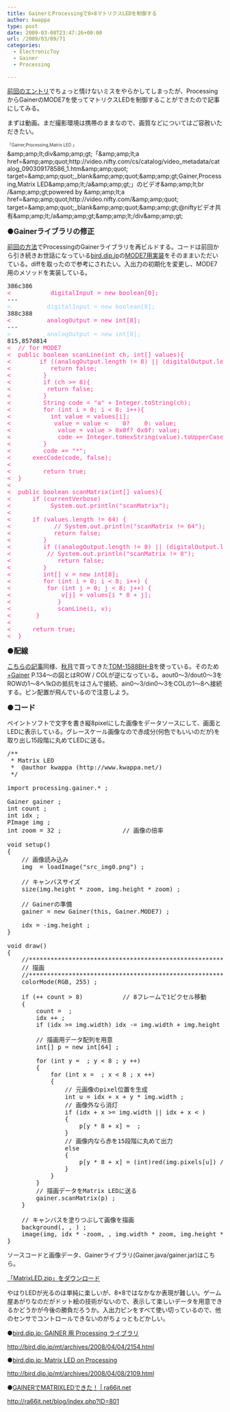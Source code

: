 ```yaml
---
title: GainerとProcessingで8×8マトリクスLEDを制御する
author: kwappa
type: post
date: 2009-03-08T23:47:26+00:00
url: /2009/03/09/71
categories:
  - ElectronicToy
  - Gainer
  - Processing

---
```

[前回のエントリ][1]でちょっと情けないミスをやらかしてしまったが、ProcessingからGainerのMODE7を使ってマトリクスLEDを制御することができたので記事にしてみる。

まずは動画。まだ撮影環境は携帯のままなので、画質などについてはご容赦いただきたい。

<div style="margin: 0pt 0pt 3px; font-size: 10px; color: rgb(51, 51, 51);">
  「<a href="http://video.nifty.com/cs/catalog/video_metadata/catalog_090309178586_1.htm" target="_blank" style="color: rgb(51, 51, 51); text-decoration: none;">Gainer,Processing,Matrix LED </a>」
</div>



<noscript>
  &amp;amp;amp;lt;div&amp;amp;amp;gt;「&amp;amp;amp;lt;a href=&amp;amp;amp;quot;http://video.nifty.com/cs/catalog/video_metadata/catalog_090309178586_1.htm&amp;amp;amp;quot; target=&amp;amp;amp;quot;_blank&amp;amp;amp;quot;&amp;amp;amp;gt;Gainer,Processing,Matrix LED&amp;amp;amp;lt;/a&amp;amp;amp;gt;」のビデオ&amp;amp;amp;lt;br /&amp;amp;amp;gt;powered by &amp;amp;amp;lt;a href=&amp;amp;amp;quot;http://video.nifty.com/&amp;amp;amp;quot; target=&amp;amp;amp;quot;_blank&amp;amp;amp;quot;&amp;amp;amp;gt;@niftyビデオ共有&amp;amp;amp;lt;/a&amp;amp;amp;gt;&amp;amp;amp;lt;/div&amp;amp;amp;gt;
</noscript>

<!--more-->

**<span style="font-size: 1.2em;">●Gainerライブラリの修正</span>**

[前回の方法][1]でProcessingのGainerライブラリを再ビルドする。コードは前回から引き続きお世話になっている<a target="_blank" href="http://bird.dip.jp/">bird.dip.jp</a>の<a target="_blank" href="http://bird.dip.jp/mt/archives/2008/04/04/2154.html">MODE7用実装</a>をそのままいただいている。diffを取ったので参考にされたい。入出力の初期化を変更し、MODE7用のメソッドを実装している。

<pre class="code">386c386<br /><span style="color: #ff3399;">&lt; 			digitalInput = new boolean[0];</span><br />---<br /><span style="color: #99ccff;">&gt; 			digitalInput = new boolean[8];</span><br />388c388<br /><span style="color: #ff3399;">&lt; 			analogOutput = new int[8];</span><br />---<br /><span style="color: #99ccff;">&gt; 			analogOutput = new int[0];</span><br />815,857d814<br /><span style="color: #ff3399;">&lt; 	// for MODE7	<br />&lt; 	public boolean scanLine(int ch, int[] values){<br />&lt; 		if ((analogOutput.length != 8) || (digitalOutput.length != 8)){<br />&lt; 			return false;<br />&lt; 		}<br />&lt; 		if (ch &gt;= 8){<br />&lt; 			return false;<br />&lt; 		}<br />&lt; 		String code = "a" + Integer.toString(ch);<br />&lt; 		for (int i = 0; i &lt; 8; i++){<br />&lt; 			int value = values[i];<br />&lt; 			value = value &lt;&nbsp; &nbsp; 0?&nbsp; &nbsp; 0: value;<br />&lt; 			value = value &gt; 0x0f? 0x0f: value;<br />&lt; 			code += Integer.toHexString(value).toUpperCase();<br />&lt; 		}<br />&lt; 		code += "*";<br />&lt; 		execCode(code, false);<br />&lt; <br />&lt; 		return true;<br />&lt; 	}<br />&lt; <br />&lt; 	public boolean scanMatrix(int[] values){<br />&lt; 		if (currentVerbose)<br />&lt; 			System.out.println("scanMatrix");<br />&lt; <br />&lt; 		if (values.length != 64) {<br />&lt; 			// System.out.println("scanMatrix != 64");<br />&lt; 			return false;<br />&lt; 		}<br />&lt; 		if ((analogOutput.length != 8) || (digitalOutput.length != 8)) {<br />&lt; 			// System.out.println("scanMatrix != 8");<br />&lt; 			return false;<br />&lt; 		}<br />&lt; 		int[] v = new int[8];<br />&lt; 		for (int i = 0; i &lt; 8; i++) {<br />&lt; 			for (int j = 0; j &lt; 8; j++) {<br />&lt; 				v[j] = values[i * 8 + j];<br />&lt; 			}<br />&lt; 			scanLine(i, v);<br />&lt; 		}<br />&lt; <br />&lt; 		return true;<br />&lt; 	}</span></pre>

<span style="font-size: 1.2em;"><strong>●配線</strong></span>

<a href="http://ra66it.net/blog/index.php?ID=801" target="_blank">こちらの記事</a>同様、<a target="_blank" href="http://akizukidenshi.com/">秋月</a>で買ってきた<a target="_blank" href="http://akizukidenshi.com/catalog/g/gI-00963/">TOM-1588BH-B</a>を使っている。そのため<a href="http://www.amazon.co.jp/exec/obidos/ASIN/4861672015/bottomline02-22" target="_blank">+Gainer</a> P.134～の図とはROW / COLが逆になっている。aout0～3/dout0～3をROWの1～8へ1kΩの抵抗をはさんで接続、ain0～3/din0～3をCOLの1～8へ接続する。ピン配置が飛んでいるので注意しよう。

<span style="font-size: 1.2em;"><strong>●コード</strong></span>

ペイントソフトで文字を書き縦8pixelにした画像をデータソースにして、画面とLEDに表示している。グレースケール画像なので赤成分(何色でもいいのだが)を取り出し15段階に丸めてLEDに送る。

<pre class="code"><span class="rem">/**<br /> * Matrix LED<br /> *&nbsp; @author kwappa (http://www.kwappa.net/)<br /> */</span><br /><br /><span class="keyword">import</span> processing.gainer.* ;<br /><br />Gainer gainer ;<br /><span class="keyword">int</span> count ;<br /><span class="keyword">int</span> idx ;<br />PImage img ;<br /><span class="keyword">int</span> zoom = <span class="num">32</span> ;&nbsp; &nbsp;&nbsp; &nbsp;&nbsp; &nbsp;&nbsp; &nbsp;&nbsp; &nbsp;&nbsp; <span class="rem">// 画像の倍率</span><br /><br /><span class="keyword">void</span> setup()<br />{<br />&nbsp; &nbsp; <span class="rem">// 画像読み込み</span><br />&nbsp; &nbsp; img&nbsp; = loadImage(<span class="str">"src_img0.png"</span>) ;<br /><br />&nbsp; &nbsp; <span class="rem">// キャンバスサイズ</span><br />&nbsp; &nbsp; size(img.height * zoom, img.height * zoom) ;<br /><br />&nbsp; &nbsp; <span class="rem">// Gainerの準備</span><br />&nbsp; &nbsp; gainer = <span class="keyword">new</span> Gainer(<span class="keyword">this</span>, Gainer.MODE7) ;<br /><br />&nbsp; &nbsp; idx = -img.height ;<br />}<br /><br /><span class="keyword">void</span> draw()<br />{<br />&nbsp; &nbsp; <span class="rem">//**************************************************************************</span><br />&nbsp; &nbsp; <span class="rem">// 描画</span><br />&nbsp; &nbsp; <span class="rem">//**************************************************************************</span><br />&nbsp; &nbsp; colorMode(RGB, <span class="num">255</span>) ;<br /><br />&nbsp; &nbsp; <span class="keyword">if</span> (++ count &gt; <span class="num">8</span>)&nbsp; &nbsp;&nbsp; &nbsp;&nbsp; &nbsp;&nbsp; <span class="rem">// 8フレームで1ピクセル移動</span><br />&nbsp; &nbsp; {<br />&nbsp; &nbsp;&nbsp; &nbsp;&nbsp; count = <span class="num"></span> ;<br />&nbsp; &nbsp;&nbsp; &nbsp;&nbsp; idx ++ ;<br />&nbsp; &nbsp;&nbsp; &nbsp;&nbsp; <span class="keyword">if</span> (idx &gt;= img.width) idx -= img.width + img.height ;<br /><br />&nbsp; &nbsp;&nbsp; &nbsp;&nbsp; <span class="rem">// 描画用データ配列を用意</span><br />&nbsp; &nbsp;&nbsp; &nbsp;&nbsp; <span class="keyword">int</span>[] p = <span class="keyword">new</span> <span class="keyword">int</span>[<span class="num">64</span>] ;<br /><br />&nbsp; &nbsp;&nbsp; &nbsp;&nbsp; <span class="keyword">for</span> (<span class="keyword">int</span> y = <span class="num"></span> ; y &lt; <span class="num">8</span> ; y ++)<br />&nbsp; &nbsp;&nbsp; &nbsp;&nbsp; {<br />&nbsp; &nbsp;&nbsp; &nbsp;&nbsp; &nbsp;&nbsp; &nbsp;<span class="keyword">for</span> (<span class="keyword">int</span> x = <span class="num"></span> ; x &lt; <span class="num">8</span> ; x ++)<br />&nbsp; &nbsp;&nbsp; &nbsp;&nbsp; &nbsp;&nbsp; &nbsp;{<br />&nbsp; &nbsp;&nbsp; &nbsp;&nbsp; &nbsp;&nbsp; &nbsp;&nbsp; &nbsp; <span class="rem">// 元画像のpixel位置を生成</span><br />&nbsp; &nbsp;&nbsp; &nbsp;&nbsp; &nbsp;&nbsp; &nbsp;&nbsp; &nbsp; <span class="keyword">int</span> u = idx + x + y * img.width ;<br />&nbsp; &nbsp;&nbsp; &nbsp;&nbsp; &nbsp;&nbsp; &nbsp;&nbsp; &nbsp; <span class="rem">// 画像外なら消灯</span><br />&nbsp; &nbsp;&nbsp; &nbsp;&nbsp; &nbsp;&nbsp; &nbsp;&nbsp; &nbsp; <span class="keyword">if</span> (idx + x &gt;= img.width || idx + x &lt; <span class="num"></span>)<br />&nbsp; &nbsp;&nbsp; &nbsp;&nbsp; &nbsp;&nbsp; &nbsp;&nbsp; &nbsp; {<br />&nbsp; &nbsp;&nbsp; &nbsp;&nbsp; &nbsp;&nbsp; &nbsp;&nbsp; &nbsp;&nbsp; &nbsp;&nbsp; p[y * <span class="num">8</span> + x] = <span class="num"></span> ;<br />&nbsp; &nbsp;&nbsp; &nbsp;&nbsp; &nbsp;&nbsp; &nbsp;&nbsp; &nbsp; }<br />&nbsp; &nbsp;&nbsp; &nbsp;&nbsp; &nbsp;&nbsp; &nbsp;&nbsp; &nbsp; <span class="rem">// 画像内なら赤を15段階に丸めて出力</span><br />&nbsp; &nbsp;&nbsp; &nbsp;&nbsp; &nbsp;&nbsp; &nbsp;&nbsp; &nbsp; <span class="keyword">else</span><br />&nbsp; &nbsp;&nbsp; &nbsp;&nbsp; &nbsp;&nbsp; &nbsp;&nbsp; &nbsp; {<br />&nbsp; &nbsp;&nbsp; &nbsp;&nbsp; &nbsp;&nbsp; &nbsp;&nbsp; &nbsp;&nbsp; &nbsp;&nbsp; p[y * <span class="num">8</span> + x] = (<span class="keyword">int</span>)red(img.pixels[u]) / <span class="num">15</span> ;<br />&nbsp; &nbsp;&nbsp; &nbsp;&nbsp; &nbsp;&nbsp; &nbsp;&nbsp; &nbsp; }<br />&nbsp; &nbsp;&nbsp; &nbsp;&nbsp; &nbsp;&nbsp; &nbsp;}<br />&nbsp; &nbsp;&nbsp; &nbsp;&nbsp; }<br />&nbsp; &nbsp;&nbsp; &nbsp;&nbsp; <span class="rem">// 描画データをMatrix LEDに送る</span><br />&nbsp; &nbsp;&nbsp; &nbsp;&nbsp; gainer.scanMatrix(p) ;<br />&nbsp; &nbsp; }<br /><br />&nbsp; &nbsp; <span class="rem">// キャンバスを塗りつぶして画像を描画</span><br />&nbsp; &nbsp; background(<span class="num"></span>, <span class="num"></span>, <span class="num"></span>) ;<br />&nbsp; &nbsp; image(img, idx * -zoom, <span class="num"></span>, img.width * zoom, img.height * zoom) ;<br />}</pre>

ソースコードと画像データ、Gainerライブラリ(Gainer.java/gainer.jar)はこちら。

[「MatrixLED.zip」をダウンロード][2]

やはりLEDが光るのは単純に楽しいが、8&#215;8ではなかなか表現が難しい。ゲーム屋あがりなのだがドット絵の技術がないので、表示して楽しいデータを用意できるかどうかが今後の勝負だろうか。入出力ピンをすべて使い切っているので、他のセンサでコントロールできないのがちょっともどかしい。

●<a target="_blank" href="http://bird.dip.jp/mt/archives/2008/04/04/2154.html">bird.dip.jp: GAINER 用 Processing ライブラリ</a>
  
http://bird.dip.jp/mt/archives/2008/04/04/2154.html

●<a target="_blank" href="http://bird.dip.jp/mt/archives/2008/04/08/2109.html">bird.dip.jp: Matrix LED on Processing</a>
  
http://bird.dip.jp/mt/archives/2008/04/08/2109.html

●<a target="_blank" href="http://ra66it.net/blog/index.php?ID=801">GAINERでMATRIXLEDできた！ | ra66it.net</a>
  
http://ra66it.net/blog/index.php?ID=801

 [1]: http://kwappa.txt-nifty.com/blog/2009/03/processinggaine.html
 [2]: http://kwappa.txt-nifty.com/blog/files/MatrixLED.zip
